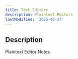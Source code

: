 ```yaml
---
title: Text Editors
description: Plaintext Editors
lastModified: '2025-03-17'
---
```


## Description

Plaintext Editor Notes
